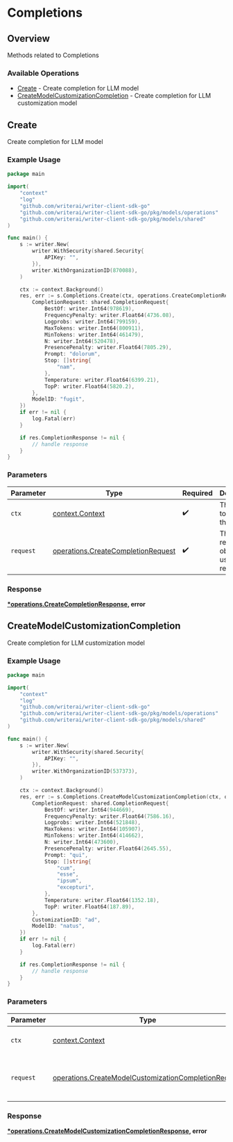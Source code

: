# Completions

## Overview

Methods related to Completions

### Available Operations

* [Create](#create) - Create completion for LLM model
* [CreateModelCustomizationCompletion](#createmodelcustomizationcompletion) - Create completion for LLM customization model

## Create

Create completion for LLM model

### Example Usage

```go
package main

import(
	"context"
	"log"
	"github.com/writerai/writer-client-sdk-go"
	"github.com/writerai/writer-client-sdk-go/pkg/models/operations"
	"github.com/writerai/writer-client-sdk-go/pkg/models/shared"
)

func main() {
    s := writer.New(
        writer.WithSecurity(shared.Security{
            APIKey: "",
        }),
        writer.WithOrganizationID(870088),
    )

    ctx := context.Background()
    res, err := s.Completions.Create(ctx, operations.CreateCompletionRequest{
        CompletionRequest: shared.CompletionRequest{
            BestOf: writer.Int64(978619),
            FrequencyPenalty: writer.Float64(4736.08),
            Logprobs: writer.Int64(799159),
            MaxTokens: writer.Int64(800911),
            MinTokens: writer.Int64(461479),
            N: writer.Int64(520478),
            PresencePenalty: writer.Float64(7805.29),
            Prompt: "dolorum",
            Stop: []string{
                "nam",
            },
            Temperature: writer.Float64(6399.21),
            TopP: writer.Float64(5820.2),
        },
        ModelID: "fugit",
    })
    if err != nil {
        log.Fatal(err)
    }

    if res.CompletionResponse != nil {
        // handle response
    }
}
```

### Parameters

| Parameter                                                                                | Type                                                                                     | Required                                                                                 | Description                                                                              |
| ---------------------------------------------------------------------------------------- | ---------------------------------------------------------------------------------------- | ---------------------------------------------------------------------------------------- | ---------------------------------------------------------------------------------------- |
| `ctx`                                                                                    | [context.Context](https://pkg.go.dev/context#Context)                                    | :heavy_check_mark:                                                                       | The context to use for the request.                                                      |
| `request`                                                                                | [operations.CreateCompletionRequest](../../models/operations/createcompletionrequest.md) | :heavy_check_mark:                                                                       | The request object to use for the request.                                               |


### Response

**[*operations.CreateCompletionResponse](../../models/operations/createcompletionresponse.md), error**


## CreateModelCustomizationCompletion

Create completion for LLM customization model

### Example Usage

```go
package main

import(
	"context"
	"log"
	"github.com/writerai/writer-client-sdk-go"
	"github.com/writerai/writer-client-sdk-go/pkg/models/operations"
	"github.com/writerai/writer-client-sdk-go/pkg/models/shared"
)

func main() {
    s := writer.New(
        writer.WithSecurity(shared.Security{
            APIKey: "",
        }),
        writer.WithOrganizationID(537373),
    )

    ctx := context.Background()
    res, err := s.Completions.CreateModelCustomizationCompletion(ctx, operations.CreateModelCustomizationCompletionRequest{
        CompletionRequest: shared.CompletionRequest{
            BestOf: writer.Int64(944669),
            FrequencyPenalty: writer.Float64(7586.16),
            Logprobs: writer.Int64(521848),
            MaxTokens: writer.Int64(105907),
            MinTokens: writer.Int64(414662),
            N: writer.Int64(473600),
            PresencePenalty: writer.Float64(2645.55),
            Prompt: "qui",
            Stop: []string{
                "cum",
                "esse",
                "ipsum",
                "excepturi",
            },
            Temperature: writer.Float64(1352.18),
            TopP: writer.Float64(187.89),
        },
        CustomizationID: "ad",
        ModelID: "natus",
    })
    if err != nil {
        log.Fatal(err)
    }

    if res.CompletionResponse != nil {
        // handle response
    }
}
```

### Parameters

| Parameter                                                                                                                    | Type                                                                                                                         | Required                                                                                                                     | Description                                                                                                                  |
| ---------------------------------------------------------------------------------------------------------------------------- | ---------------------------------------------------------------------------------------------------------------------------- | ---------------------------------------------------------------------------------------------------------------------------- | ---------------------------------------------------------------------------------------------------------------------------- |
| `ctx`                                                                                                                        | [context.Context](https://pkg.go.dev/context#Context)                                                                        | :heavy_check_mark:                                                                                                           | The context to use for the request.                                                                                          |
| `request`                                                                                                                    | [operations.CreateModelCustomizationCompletionRequest](../../models/operations/createmodelcustomizationcompletionrequest.md) | :heavy_check_mark:                                                                                                           | The request object to use for the request.                                                                                   |


### Response

**[*operations.CreateModelCustomizationCompletionResponse](../../models/operations/createmodelcustomizationcompletionresponse.md), error**

